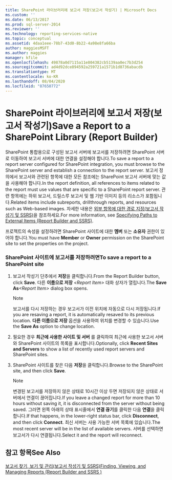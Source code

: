 ```yaml
---
title: SharePoint 라이브러리에 보고서 저장(보고서 작성기) | Microsoft Docs
ms.custom: ''
ms.date: 06/13/2017
ms.prod: sql-server-2014
ms.reviewer: ''
ms.technology: reporting-services-native
ms.topic: conceptual
ms.assetid: 4daa1eee-78b7-43d0-8b22-4a98e8fa66ba
author: maggiesMSFT
ms.author: maggies
manager: kfile
ms.openlocfilehash: 49878a0d7115a11e804382cb5139aa0ec7b3d254
ms.sourcegitcommit: ad4d92dce894592a259721a1571b1d8736abacdb
ms.translationtype: MT
ms.contentlocale: ko-KR
ms.lasthandoff: 08/04/2020
ms.locfileid: "87650772"
---
```

# <a name="save-a-report-to-a-sharepoint-library-report-builder"></a><span data-ttu-id="b3e3d-102">SharePoint 라이브러리에 보고서 저장(보고서 작성기)</span><span class="sxs-lookup"><span data-stu-id="b3e3d-102">Save a Report to a SharePoint Library (Report Builder)</span></span>
  <span data-ttu-id="b3e3d-103">SharePoint 통합용으로 구성된 보고서 서버에 보고서를 저장하려면 SharePoint 서버로 이동하여 보고서 서버에 대한 연결을 설정해야 합니다.</span><span class="sxs-lookup"><span data-stu-id="b3e3d-103">To save a report to a report server configured for SharePoint integration, you must browse to the SharePoint server and establish a connection to the report server.</span></span> <span data-ttu-id="b3e3d-104">보고서 정의에서 보고서와 관련된 항목에 대한 모든 참조에는 SharePoint 보고서 서버에 맞는 값을 사용해야 합니다.</span><span class="sxs-lookup"><span data-stu-id="b3e3d-104">In the report definition, all references to items related to the report must use values that are specific to a SharePoint report server.</span></span> <span data-ttu-id="b3e3d-105">관련 항목에는 하위 보고서, 드릴스루 보고서 및 웹 기반 이미지 등의 리소스가 포함됩니다.</span><span class="sxs-lookup"><span data-stu-id="b3e3d-105">Related items include subreports, drillthrough reports, and resources such as Web-based images.</span></span> <span data-ttu-id="b3e3d-106">자세한 내용은 [외부 항목에 대한 경로 지정&#40;보고서 작성기 및 SSRS&#41;](../report-design/specifying-paths-to-external-items-report-builder-and-ssrs.md)을 참조하세요.</span><span class="sxs-lookup"><span data-stu-id="b3e3d-106">For more information, see [Specifying Paths to External Items &#40;Report Builder and SSRS&#41;](../report-design/specifying-paths-to-external-items-report-builder-and-ssrs.md).</span></span>  
  
 <span data-ttu-id="b3e3d-107">프로젝트의 속성을 설정하려면 SharePoint 사이트에 대한 **멤버** 또는 **소유자** 권한이 있어야 합니다.</span><span class="sxs-lookup"><span data-stu-id="b3e3d-107">You must have **Member** or **Owner** permission on the SharePoint site to set the properties on the project.</span></span>  
  
### <a name="to-save-a-report-to-a-sharepoint-site"></a><span data-ttu-id="b3e3d-108">SharePoint 사이트에 보고서를 저장하려면</span><span class="sxs-lookup"><span data-stu-id="b3e3d-108">To save a report to a SharePoint site</span></span>  
  
1.  <span data-ttu-id="b3e3d-109">보고서 작성기 단추에서 **저장**을 클릭합니다.</span><span class="sxs-lookup"><span data-stu-id="b3e3d-109">From the Report Builder button, click **Save**.</span></span> <span data-ttu-id="b3e3d-110">다른 **이름으로 저장** _\<Report Item>_ 대화 상자가 열립니다.</span><span class="sxs-lookup"><span data-stu-id="b3e3d-110">The **Save As**_\<Report Item>_ dialog box opens.</span></span>  
  
    > [!NOTE]  
    >  <span data-ttu-id="b3e3d-111">보고서를 다시 저장하는 경우 보고서가 이전 위치에 자동으로 다시 저장됩니다.</span><span class="sxs-lookup"><span data-stu-id="b3e3d-111">If you are resaving a report, it is automatically resaved to its previous location.</span></span> <span data-ttu-id="b3e3d-112">**다른 이름으로 저장** 옵션을 사용하여 위치를 변경할 수 있습니다.</span><span class="sxs-lookup"><span data-stu-id="b3e3d-112">Use the **Save As** option to change location.</span></span>  
  
2.  <span data-ttu-id="b3e3d-113">필요한 경우 **최근에 사용한 사이트 및 서버** 를 클릭하여 최근에 사용한 보고서 서버와 SharePoint 사이트의 목록을 표시합니다.</span><span class="sxs-lookup"><span data-stu-id="b3e3d-113">Optionally, click **Recent Sites and Servers** to show a list of recently used report servers and SharePoint sites.</span></span>  
  
3.  <span data-ttu-id="b3e3d-114">SharePoint 사이트를 찾은 다음 **저장**을 클릭합니다.</span><span class="sxs-lookup"><span data-stu-id="b3e3d-114">Browse to the SharePoint site, and then click **Save**.</span></span>  
  
    > [!NOTE]  
    >  <span data-ttu-id="b3e3d-115">변경된 보고서를 저장하지 않은 상태로 10시간 이상 두면 저장되지 않은 상태로 서버에서 연결이 끊어집니다.</span><span class="sxs-lookup"><span data-stu-id="b3e3d-115">If you leave a changed report for more than 10 hours without saving it, it is disconnected from the server without being saved.</span></span> <span data-ttu-id="b3e3d-116">그러면 왼쪽 아래의 상태 표시줄에서 **연결 끊기**를 클릭한 다음 **연결**을 클릭합니다.</span><span class="sxs-lookup"><span data-stu-id="b3e3d-116">If that happens, in the lower-right status bar, click **Disconnect**, and then click **Connect**.</span></span> <span data-ttu-id="b3e3d-117">최신 서버는 사용 가능한 서버 목록에 있습니다.</span><span class="sxs-lookup"><span data-stu-id="b3e3d-117">The most recent server will be in the list of available servers.</span></span> <span data-ttu-id="b3e3d-118">서버를 선택하면 보고서가 다시 연결됩니다.</span><span class="sxs-lookup"><span data-stu-id="b3e3d-118">Select it and the report will reconnect.</span></span>  
  
## <a name="see-also"></a><span data-ttu-id="b3e3d-119">참고 항목</span><span class="sxs-lookup"><span data-stu-id="b3e3d-119">See Also</span></span>  
 [<span data-ttu-id="b3e3d-120">보고서 찾기, 보기 및 관리&#40;보고서 작성기 및 SSRS&#41;</span><span class="sxs-lookup"><span data-stu-id="b3e3d-120">Finding, Viewing, and Managing Reports &#40;Report Builder and SSRS &#41;</span></span>](finding-viewing-and-managing-reports-report-builder-and-ssrs.md)  
  
  

